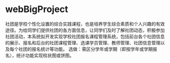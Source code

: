# webBigProject
社团是学校个性化设置的综合实践课程，也是培养学生综合素质和个人兴趣的有效途径。为给同学们提供社团的各方面信息，让同学们及时了解社团动态，积极参加社团活动，本系统拟开发实现学校社团报名课程管理系统，包括前台各个社团信息的展示、报名和后台的社团课程管理、选课学员管理、教师管理、社团信息管理以及每个社团的报名统计等功能。 选做：需区分学年或学期（即按学年或学期报名），统计功能实现柱状图或饼图。
